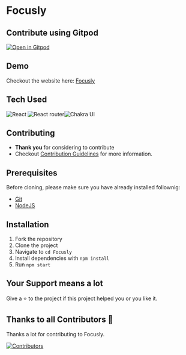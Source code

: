 # Focusly


## Contribute using Gitpod
[![Open in Gitpod](https://gitpod.io/button/open-in-gitpod.svg)](https://gitpod.io/#https://github.com/Utkarshn10/Focusly)


## Demo
Checkout the website here: [Focusly](https://focusly.vercel.app/)

## Tech Used

<img alt="React" src="https://img.shields.io/badge/react-%236B74E0.svg?style=for-the-badge&logo=react&logoColor=%2361DAFB"/> <img alt="React router" src="https://img.shields.io/badge/reactrouter-%230671D5.svg?style=for-the-badge&logo=react&logoColor=%2361DAFB"/><img alt="Chakra UI" src="https://img.shields.io/badge/Chakra UI-%2311C684.svg?style=for-the-badge&logo=Chakra UI&logoColor=140200"/> 

## Contributing

- **Thank you** for considering to contribute 
- Checkout [Contribution Guidelines]() for more information.

## Prerequisites

Before cloning, please make sure you have already installed follownig:

- [Git](https://git-scm.com/downloads)
- [NodeJS](https://nodejs.org/en/download/)

## Installation

1. Fork the repository
2. Clone the project
3. Navigate to `cd Focusly`
4. Install dependencies with  `npm install`
5. Run `npm start`

## Your Support means a lot


Give a ⭐ to the project if this project helped you or you like it.

## Thanks to all Contributors 💪

Thanks a lot for contributing to Focusly.

[![Contributors](https://contrib.rocks/image?repo=Utkarshn10/Focusly)](https://github.com/Utkarshn10/Focusly/graphs/contributors)
